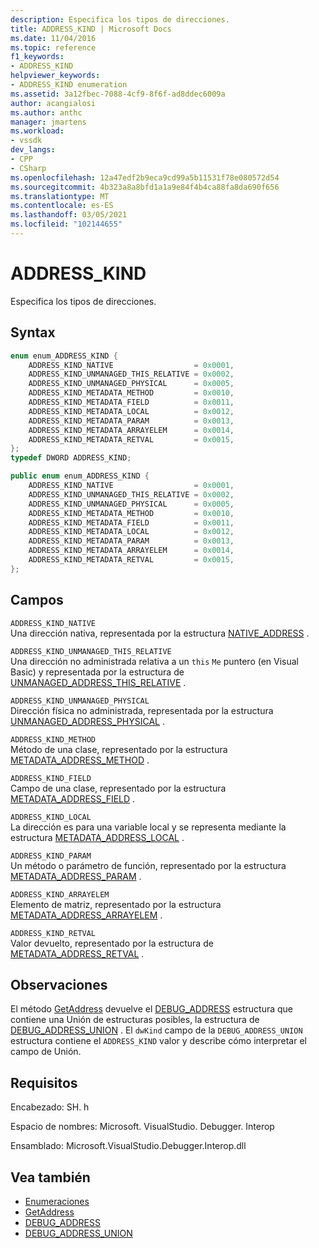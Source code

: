 ```yaml
---
description: Especifica los tipos de direcciones.
title: ADDRESS_KIND | Microsoft Docs
ms.date: 11/04/2016
ms.topic: reference
f1_keywords:
- ADDRESS_KIND
helpviewer_keywords:
- ADDRESS_KIND enumeration
ms.assetid: 3a12fbec-7088-4cf9-8f6f-ad8ddec6009a
author: acangialosi
ms.author: anthc
manager: jmartens
ms.workload:
- vssdk
dev_langs:
- CPP
- CSharp
ms.openlocfilehash: 12a47edf2b9eca9cd99a5b11531f78e080572d54
ms.sourcegitcommit: 4b323a8a8bfd1a1a9e84f4b4ca88fa8da690f656
ms.translationtype: MT
ms.contentlocale: es-ES
ms.lasthandoff: 03/05/2021
ms.locfileid: "102144655"
---
```

# <a name="address_kind"></a>ADDRESS_KIND
Especifica los tipos de direcciones.

## <a name="syntax"></a>Syntax

```cpp
enum enum_ADDRESS_KIND {
    ADDRESS_KIND_NATIVE                  = 0x0001,
    ADDRESS_KIND_UNMANAGED_THIS_RELATIVE = 0x0002,
    ADDRESS_KIND_UNMANAGED_PHYSICAL      = 0x0005,
    ADDRESS_KIND_METADATA_METHOD         = 0x0010,
    ADDRESS_KIND_METADATA_FIELD          = 0x0011,
    ADDRESS_KIND_METADATA_LOCAL          = 0x0012,
    ADDRESS_KIND_METADATA_PARAM          = 0x0013,
    ADDRESS_KIND_METADATA_ARRAYELEM      = 0x0014,
    ADDRESS_KIND_METADATA_RETVAL         = 0x0015,
};
typedef DWORD ADDRESS_KIND;
```

```csharp
public enum enum_ADDRESS_KIND {
    ADDRESS_KIND_NATIVE                  = 0x0001,
    ADDRESS_KIND_UNMANAGED_THIS_RELATIVE = 0x0002,
    ADDRESS_KIND_UNMANAGED_PHYSICAL      = 0x0005,
    ADDRESS_KIND_METADATA_METHOD         = 0x0010,
    ADDRESS_KIND_METADATA_FIELD          = 0x0011,
    ADDRESS_KIND_METADATA_LOCAL          = 0x0012,
    ADDRESS_KIND_METADATA_PARAM          = 0x0013,
    ADDRESS_KIND_METADATA_ARRAYELEM      = 0x0014,
    ADDRESS_KIND_METADATA_RETVAL         = 0x0015,
};
```

## <a name="fields"></a>Campos
`ADDRESS_KIND_NATIVE`\
Una dirección nativa, representada por la estructura [NATIVE_ADDRESS](../../../extensibility/debugger/reference/native-address.md) .

`ADDRESS_KIND_UNMANAGED_THIS_RELATIVE`\
Una dirección no administrada relativa a un `this` `Me` puntero (en Visual Basic) y representada por la estructura de [UNMANAGED_ADDRESS_THIS_RELATIVE](../../../extensibility/debugger/reference/unmanaged-address-this-relative.md) .

`ADDRESS_KIND_UNMANAGED_PHYSICAL`\
Dirección física no administrada, representada por la estructura [UNMANAGED_ADDRESS_PHYSICAL](../../../extensibility/debugger/reference/unmanaged-address-physical.md) .

`ADDRESS_KIND_METHOD`\
Método de una clase, representado por la estructura [METADATA_ADDRESS_METHOD](../../../extensibility/debugger/reference/metadata-address-method.md) .

`ADDRESS_KIND_FIELD`\
Campo de una clase, representado por la estructura [METADATA_ADDRESS_FIELD](../../../extensibility/debugger/reference/metadata-address-field.md) .

`ADDRESS_KIND_LOCAL`\
La dirección es para una variable local y se representa mediante la estructura [METADATA_ADDRESS_LOCAL](../../../extensibility/debugger/reference/metadata-address-local.md) .

`ADDRESS_KIND_PARAM`\
Un método o parámetro de función, representado por la estructura [METADATA_ADDRESS_PARAM](../../../extensibility/debugger/reference/metadata-address-param.md) .

`ADDRESS_KIND_ARRAYELEM`\
Elemento de matriz, representado por la estructura [METADATA_ADDRESS_ARRAYELEM](../../../extensibility/debugger/reference/metadata-address-arrayelem.md) .

`ADDRESS_KIND_RETVAL`\
Valor devuelto, representado por la estructura de [METADATA_ADDRESS_RETVAL](../../../extensibility/debugger/reference/metadata-address-retval.md) .

## <a name="remarks"></a>Observaciones
El método [GetAddress](../../../extensibility/debugger/reference/idebugaddress-getaddress.md) devuelve el [DEBUG_ADDRESS](../../../extensibility/debugger/reference/debug-address.md) estructura que contiene una Unión de estructuras posibles, la estructura de [DEBUG_ADDRESS_UNION](../../../extensibility/debugger/reference/debug-address-union.md) . El `dwKind` campo de la `DEBUG_ADDRESS_UNION` estructura contiene el `ADDRESS_KIND` valor y describe cómo interpretar el campo de Unión.

## <a name="requirements"></a>Requisitos
Encabezado: SH. h

Espacio de nombres: Microsoft. VisualStudio. Debugger. Interop

Ensamblado: Microsoft.VisualStudio.Debugger.Interop.dll

## <a name="see-also"></a>Vea también
- [Enumeraciones](../../../extensibility/debugger/reference/enumerations-visual-studio-debugging.md)
- [GetAddress](../../../extensibility/debugger/reference/idebugaddress-getaddress.md)
- [DEBUG_ADDRESS](../../../extensibility/debugger/reference/debug-address.md)
- [DEBUG_ADDRESS_UNION](../../../extensibility/debugger/reference/debug-address-union.md)
